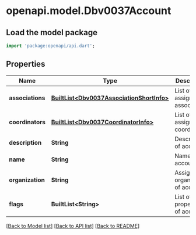 # openapi.model.Dbv0037Account

## Load the model package
```dart
import 'package:openapi/api.dart';
```

## Properties
Name | Type | Description | Notes
------------ | ------------- | ------------- | -------------
**associations** | [**BuiltList&lt;Dbv0037AssociationShortInfo&gt;**](Dbv0037AssociationShortInfo.md) | List of assigned associations | [optional] 
**coordinators** | [**BuiltList&lt;Dbv0037CoordinatorInfo&gt;**](Dbv0037CoordinatorInfo.md) | List of assigned coordinators | [optional] 
**description** | **String** | Description of account | [optional] 
**name** | **String** | Name of account | [optional] 
**organization** | **String** | Assigned organization of account | [optional] 
**flags** | **BuiltList&lt;String&gt;** | List of properties of account | [optional] 

[[Back to Model list]](../README.md#documentation-for-models) [[Back to API list]](../README.md#documentation-for-api-endpoints) [[Back to README]](../README.md)


